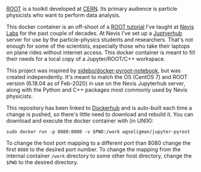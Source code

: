 [ROOT](https://root.cern.ch/) is a toolkit developed at [CERN](https://home.cern/). Its primary audience is particle physicists who want to perform data analysis.

This docker container is an off-shoot of a [ROOT tutorial](https://www.nevis.columbia.edu/~seligman/root-class/) I've taught at [Nevis Labs](https://www.nevis.columbia.edu/) for the past couple of decades. At Nevis I've set up a [Juptyerhub](https://jupyterhub.readthedocs.io/en/stable/) server for use by the particle-physics students and researchers. That's not enough for some of the scientists, especially those who take their laptops on plane rides without internet access. This docker container is meant to fill their needs for a local copy of a Jupyter/ROOT/C++ workspace.

This project was inspired by [sidebo/docker-pyroot-notebook](https://github.com/sidebo/docker-pyroot-notebook), but was created independently. It's meant to match the OS (CentOS 7) and ROOT version (6.18.04 as of Feb-2020) in use on the Nevis Jupyterhub server, along with the Python and C++ packages most commonly used by Nevis physicists.

This repository has been linked to [Dockerhub](https://hub.docker.com/repository/docker/wgseligman/jupyter-pyroot/general) and is auto-built each time a change is pushed, so there's little need to download and rebuild it. You can download and execute the docker container with (in UNIX):

```
sudo docker run -p 8080:8080 -v $PWD:/work wgseligman/jupyter-pyroot
```

To change the host port mapping to a different port than 8080 change the first `8080` to the desired port number. To change the mapping from the internal container `/work` directory to some other host directory, change the `$PWD` to the desired directory. 